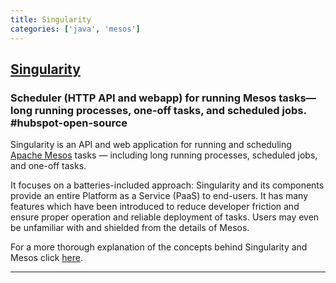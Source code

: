 ```yaml
---
title: Singularity
categories: ['java', 'mesos']
---
```

## [Singularity](https://github.com/HubSpot/Singularity)

### Scheduler (HTTP API and webapp) for running Mesos tasks—long running processes, one-off tasks, and scheduled jobs. #hubspot-open-source


Singularity is an API and web application for running and scheduling [Apache Mesos](http://mesos.apache.org/) tasks — including long running processes, scheduled jobs, and one-off tasks.

It focuses on a batteries-included approach: Singularity and its components provide an entire Platform as a Service (PaaS) to end-users. It has many features which have been introduced to reduce developer friction and ensure proper operation and reliable deployment of tasks. Users may even be unfamiliar with and shielded from the details of Mesos.

For a more thorough explanation of the concepts behind Singularity and Mesos click [here](Docs/about/how-it-works.md).

----------
